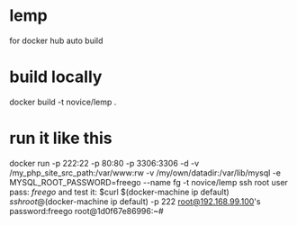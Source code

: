 # lemp
for docker hub auto build
# build locally
docker build -t novice/lemp .
# run it like this
docker run -p 222:22 -p 80:80 -p 3306:3306 -d -v /my_php_site_src_path:/var/www:rw -v /my/own/datadir:/var/lib/mysql -e MYSQL_ROOT_PASSWORD=freego --name fg -t novice/lemp
ssh root user pass: *freego*
and test it:
$curl $(docker-machine ip default)
$ssh root@$(docker-machine ip default) -p 222
root@192.168.99.100's password:freego
root@1d0f67e86996:~# 